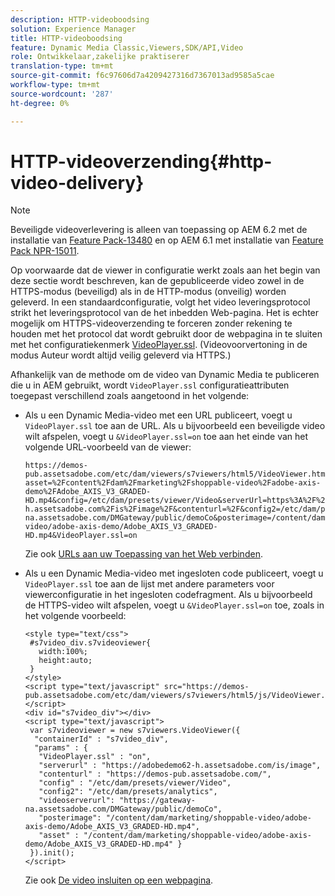 ```yaml
---
description: HTTP-videoboodsing
solution: Experience Manager
title: HTTP-videoboodsing
feature: Dynamic Media Classic,Viewers,SDK/API,Video
role: Ontwikkelaar,zakelijke praktiserer
translation-type: tm+mt
source-git-commit: f6c97606d7a4209427316d7367013ad9585a5cae
workflow-type: tm+mt
source-wordcount: '287'
ht-degree: 0%

---
```



# HTTP-videoverzending{#http-video-delivery}

>[!NOTE]
>
>Beveiligde videoverlevering is alleen van toepassing op AEM 6.2 met de installatie van [Feature Pack-13480](https://www.adobeaemcloud.com/content/marketplace/marketplaceProxy.html?packagePath=/content/companies/public/adobe/packages/cq620/featurepack/cq-6.2.0-featurepack-13480) en op AEM 6.1 met installatie van [Feature Pack NPR-15011](https://www.adobeaemcloud.com/content/marketplace/marketplaceProxy.html?packagePath=/content/companies/public/adobe/packages/cq610/featurepack/cq-6.1.0-featurepack-15011).

Op voorwaarde dat de viewer in configuratie werkt zoals aan het begin van deze sectie wordt beschreven, kan de gepubliceerde video zowel in de HTTPS-modus (beveiligd) als in de HTTP-modus (onveilig) worden geleverd. In een standaardconfiguratie, volgt het video leveringsprotocol strikt het leveringsprotocol van de het inbedden Web-pagina. Het is echter mogelijk om HTTPS-videoverzending te forceren zonder rekening te houden met het protocol dat wordt gebruikt door de webpagina in te sluiten met het configuratiekenmerk [VideoPlayer.ssl](../../c-html5-s7-aem-asset-viewers/c-html5-mixedmedia-viewer-about/r-html5-mixedmedia-viewer-config-attrib/r-html5-mixedmedia-viewer-config-attrib-videoplayer-ssl.md#reference-df0a29aa8a584cebaaa1c7bb6fab362e). (Videovoorvertoning in de modus Auteur wordt altijd veilig geleverd via HTTPS.)

Afhankelijk van de methode om de video van Dynamic Media te publiceren die u in AEM gebruikt, wordt `VideoPlayer.ssl` configuratieattributen toegepast verschillend zoals aangetoond in het volgende:

* Als u een Dynamic Media-video met een URL publiceert, voegt u `VideoPlayer.ssl` toe aan de URL. Als u bijvoorbeeld een beveiligde video wilt afspelen, voegt u `&VideoPlayer.ssl=on` toe aan het einde van het volgende URL-voorbeeld van de viewer:

   ```
   https://demos-pub.assetsadobe.com/etc/dam/viewers/s7viewers/html5/VideoViewer.html?asset=%2Fcontent%2Fdam%2Fmarketing%2Fshoppable-video%2Fadobe-axis-demo%2FAdobe_AXIS_V3_GRADED-HD.mp4&config=/etc/dam/presets/viewer/Video&serverUrl=https%3A%2F%2Fadobedemo62-h.assetsadobe.com%2Fis%2Fimage%2F&contenturl=%2F&config2=/etc/dam/presets/analytics&videoserverurl=https://gateway-na.assetsadobe.com/DMGateway/public/demoCo&posterimage=/content/dam/marketing/shoppable-video/adobe-axis-demo/Adobe_AXIS_V3_GRADED-HD.mp4&VideoPlayer.ssl=on
   ```

   Zie ook [URLs aan uw Toepassing van het Web verbinden](https://experienceleague.adobe.com/docs/experience-manager-65/assets/dynamic/linking-urls-to-yourwebapplication.html?lang=en#dynamic).

* Als u een Dynamic Media-video met ingesloten code publiceert, voegt u `VideoPlayer.ssl` toe aan de lijst met andere parameters voor viewerconfiguratie in het ingesloten codefragment. Als u bijvoorbeeld de HTTPS-video wilt afspelen, voegt u `&VideoPlayer.ssl=on` toe, zoals in het volgende voorbeeld:

   ```
   <style type="text/css"> 
    #s7video_div.s7videoviewer{ 
      width:100%;  
      height:auto; 
    } 
   </style> 
   <script type="text/javascript" src="https://demos-pub.assetsadobe.com/etc/dam/viewers/s7viewers/html5/js/VideoViewer.js"></script> 
   <div id="s7video_div"></div> 
   <script type="text/javascript"> 
    var s7videoviewer = new s7viewers.VideoViewer({ 
     "containerId" : "s7video_div", 
     "params" : {  
      "VideoPlayer.ssl" : "on", 
      "serverurl" : "https://adobedemo62-h.assetsadobe.com/is/image", 
      "contenturl" : "https://demos-pub.assetsadobe.com/",  
      "config" : "/etc/dam/presets/viewer/Video", 
      "config2": "/etc/dam/presets/analytics", 
      "videoserverurl": "https://gateway-na.assetsadobe.com/DMGateway/public/demoCo", 
      "posterimage": "/content/dam/marketing/shoppable-video/adobe-axis-demo/Adobe_AXIS_V3_GRADED-HD.mp4", 
      "asset" : "/content/dam/marketing/shoppable-video/adobe-axis-demo/Adobe_AXIS_V3_GRADED-HD.mp4" } 
    }).init(); 
   </script>
   ```

   Zie ook [De video insluiten op een webpagina](https://experienceleague.adobe.com/docs/experience-manager-65/assets/dynamic/linking-urls-to-yourwebapplication.html#dynamic).

